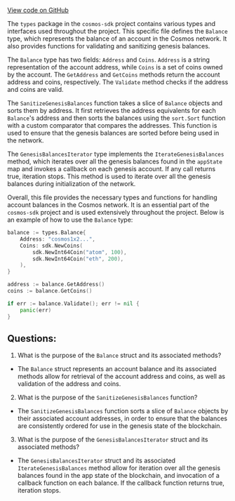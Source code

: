 [View code on GitHub](https://github.com/cosmos/cosmos-sdk.git/x/bank/types/balance.go)

The `types` package in the `cosmos-sdk` project contains various types and interfaces used throughout the project. This specific file defines the `Balance` type, which represents the balance of an account in the Cosmos network. It also provides functions for validating and sanitizing genesis balances.

The `Balance` type has two fields: `Address` and `Coins`. `Address` is a string representation of the account address, while `Coins` is a set of coins owned by the account. The `GetAddress` and `GetCoins` methods return the account address and coins, respectively. The `Validate` method checks if the address and coins are valid.

The `SanitizeGenesisBalances` function takes a slice of `Balance` objects and sorts them by address. It first retrieves the address equivalents for each `Balance`'s address and then sorts the balances using the `sort.Sort` function with a custom comparator that compares the addresses. This function is used to ensure that the genesis balances are sorted before being used in the network.

The `GenesisBalancesIterator` type implements the `IterateGenesisBalances` method, which iterates over all the genesis balances found in the `appState` map and invokes a callback on each genesis account. If any call returns true, iteration stops. This method is used to iterate over all the genesis balances during initialization of the network.

Overall, this file provides the necessary types and functions for handling account balances in the Cosmos network. It is an essential part of the `cosmos-sdk` project and is used extensively throughout the project. Below is an example of how to use the `Balance` type:

```go
balance := types.Balance{
    Address: "cosmos1x2...",
    Coins: sdk.NewCoins(
        sdk.NewInt64Coin("atom", 100),
        sdk.NewInt64Coin("eth", 200),
    ),
}

address := balance.GetAddress()
coins := balance.GetCoins()

if err := balance.Validate(); err != nil {
    panic(err)
}
```
## Questions: 
 1. What is the purpose of the `Balance` struct and its associated methods?
- The `Balance` struct represents an account balance and its associated methods allow for retrieval of the account address and coins, as well as validation of the address and coins.

2. What is the purpose of the `SanitizeGenesisBalances` function?
- The `SanitizeGenesisBalances` function sorts a slice of `Balance` objects by their associated account addresses, in order to ensure that the balances are consistently ordered for use in the genesis state of the blockchain.

3. What is the purpose of the `GenesisBalancesIterator` struct and its associated methods?
- The `GenesisBalancesIterator` struct and its associated `IterateGenesisBalances` method allow for iteration over all the genesis balances found in the app state of the blockchain, and invocation of a callback function on each balance. If the callback function returns true, iteration stops.